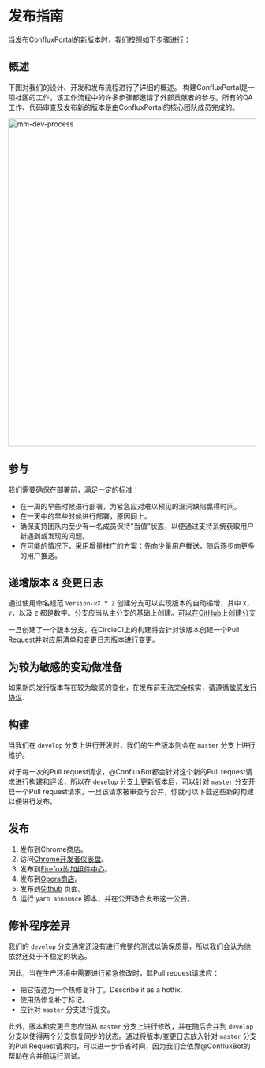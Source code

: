 # 发布指南

当发布ConfluxPortal的新版本时，我们按照如下步骤进行：

## 概述

下图对我们的设计、开发和发布流程进行了详细的概述。
构建ConfluxPortal是一项社区的工作，该工作流程中的许多步骤都邀请了外部贡献者的参与。所有的QA工作、代码审查及发布新的版本是由ConfluxPortal的核心团队成员完成的。

<img width="664" alt="mm-dev-process"
src="https://user-images.githubusercontent.com/1016190/56308059-36906000-60fb-11e9-8e61-6655bca0c54f.png">


## 参与

我们需要确保在部署前，满足一定的标准：

- 在一周的早些时候进行部署，为紧急应对难以预见的漏洞缺陷赢得时间。
- 在一天中的早些时候进行部署，原因同上。
- 确保支持团队内至少有一名成员保持“当值”状态，以便通过支持系统获取用户新遇到或发现的问题。
- 在可能的情况下，采用增量推广的方案：先向少量用户推送，随后逐步向更多的用户推送。

## 递增版本 & 变更日志

通过使用命名规范 `Version-vX.Y.Z` 创建分支可以实现版本的自动递增，其中 `X`， `Y`，以及 `Z` 都是数字。分支应当从主分支的基础上创建。[可以在GitHub上创建分支](https://help.github.com/en/articles/creating-and-deleting-branches-within-your-repository)

一旦创建了一个版本分支，在CircleCI上的构建将会针对该版本创建一个Pull Request并对应用清单和变更日志版本进行变更。

## 为较为敏感的变动做准备

如果新的发行版本存在较为敏感的变化，在发布前无法完全核实，请遵循[敏感发行协议](./sensitive-release-cn.md).

## 构建

当我们在 `develop` 分支上进行开发时，我们的生产版本则会在 `master` 分支上进行维护。

对于每一次的Pull request请求，@ConfluxBot都会针对这个新的Pull request请求进行构建和评论，所以在 `develop` 分支上更新版本后，可以针对 `master` 分支开启一个Pull request请求，一旦该请求被审查与合并，你就可以下载这些新的构建以便进行发布。

## 发布

1. 发布到Chrome商店。
2. 访问[Chrome开发者仪表盘](https://chrome.google.com/webstore/developer/dashboard?authuser=2)。
3. 发布到[Firefox附加组件中心](http://addons.mozilla.org/en-us/firefox/addon/ether-metamask)。
4. 发布到[Opera商店](https://addons.opera.com/en/extensions/details/metamask/)。
5. 发布到[Github](https://github.com/Conflux-Chain/conflux-portal/releases) 页面。
6. 运行 `yarn announce` 脚本，并在公开场合发布这一公告。

## 修补程序差异

我们的 `develop` 分支通常还没有进行完整的测试以确保质量，所以我们会认为他依然还处于不稳定的状态。

因此，当在生产环境中需要进行紧急修改时，其Pull request请求应：

- 把它描述为一个热修复补丁。Describe it as a hotfix.
- 使用热修复补丁标记。
- 应针对 `master` 分支进行提交。

此外，版本和变更日志应当从 `master` 分支上进行修改，并在随后合并到 `develop` 分支以使得两个分支恢复同步的状态。通过将版本/变更日志放入针对 `master` 分支的Pull Request请求内，可以进一步节省时间，因为我们会依靠@ConfluxBot的帮助在合并前运行测试。
